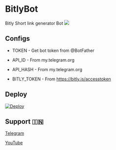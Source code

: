 # BitlyBot
Bitly Short link generator Bot 
<img src="https://tg-link.herokuapp.com/dl/0/AgADwqsxG01vyVY.jpg"  >

## Configs

* TOKEN  - Get bot token from @BotFather

* API_ID     - From my.telegram.org 

* API_HASH    - From my.telegram.org

* BITLY_TOKEN  - From https://bitly.is/accesstoken

## Deploy
[![Deploy](https://www.herokucdn.com/deploy/button.svg)](https://heroku.com/deploy?template=https://github.com/lntechnical2/BitlyBot)

## Support 🇮🇳
<a href="https://t.me/lntechnical">
   <p> Telegram </p>
  </a>
<a href="https://youtube.com/c/LNtechnical">
   <p> YouTube </p>
  </a>

